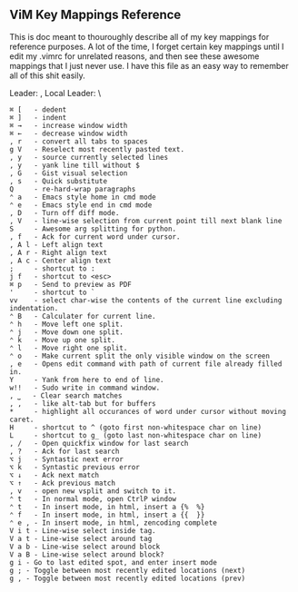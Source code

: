 ViM Key Mappings Reference
--------------------------

This is doc meant to thouroughly describe all of my key mappings for reference
purposes. A lot of the time, I forget certain key mappings until I edit my
.vimrc for unrelated reasons, and then see these awesome mappings that I just
never use. I have this file as an easy way to remember all of this shit easily.

Leader: ,
Local Leader: \\
```
⌘ [   - dedent
⌘ ]   - indent
⌘ →   - increase window width
⌘ ←   - decrease window width
, r   - convert all tabs to spaces
g V   - Reselect most recently pasted text.
, y   - source currently selected lines
, y   - yank line till without $
, G   - Gist visual selection
, s   - Quick substitute
Q     - re-hard-wrap paragraphs
⌃ a   - Emacs style home in cmd mode
⌃ e   - Emacs style end in cmd mode
, D   - Turn off diff mode.
, V   - line-wise selection from current point till next blank line
S     - Awesome arg splitting for python.
, f   - Ack for current word under cursor.
, A l - Left align text
, A r - Right align text
, A c - Center align text
;     - shortcut to :
j f   - shortcut to <esc>
⌘ p   - Send to preview as PDF
'     - shortcut to `
vv    - select char-wise the contents of the current line excluding indentation.
⌃ B   - Calculater for current line.
⌃ h   - Move left one split.
⌃ j   - Move down one split.
⌃ k   - Move up one split.
⌃ l   - Move right one split.
⌃ o   - Make current split the only visible window on the screen
, e   - Opens edit command with path of current file already filled in.
Y     - Yank from here to end of line.
w!!   - Sudo write in command window.
, ⎵   - Clear search matches
, ,   - like alt-tab but for buffers
*     - highlight all occurances of word under cursor without moving caret.
H     - shortcut to ^ (goto first non-whitespace char on line)
L     - shortcut to g_ (goto last non-whitespace char on line)
, /   - Open quickfix window for last search
, ?   - Ack for last search
⌥ j   - Syntastic next error
⌥ k   - Syntastic previous error
⌥ ↓   - Ack next match
⌥ ↑   - Ack previous match
, v   - open new vsplit and switch to it.
⌃ t   - In normal mode, open CtrlP window
⌃ t   - In insert mode, in html, insert a {%  %}
⌃ f   - In insert mode, in html, insert a {{  }}
⌃ e , - In insert mode, in html, zencoding complete
V i t - Line-wise select inside tag.
V a t - Line-wise select around tag
V a b - Line-wise select around block
V a B - Line-wise select around block?
g i - Go to last edited spot, and enter insert mode
g ; - Toggle between most recently edited locations (next)
g , - Toggle between most recently edited locations (prev)
```